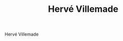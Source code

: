 ﻿---
title: Hervé Villemade
regio: Touraine
photo: villemade.jpg
layout: wijnhuis 

wijnen:
    - naam:  
      ref:   
      app:   
      type:  
      cep:   
      
      
    
---
Hervé Villemade

